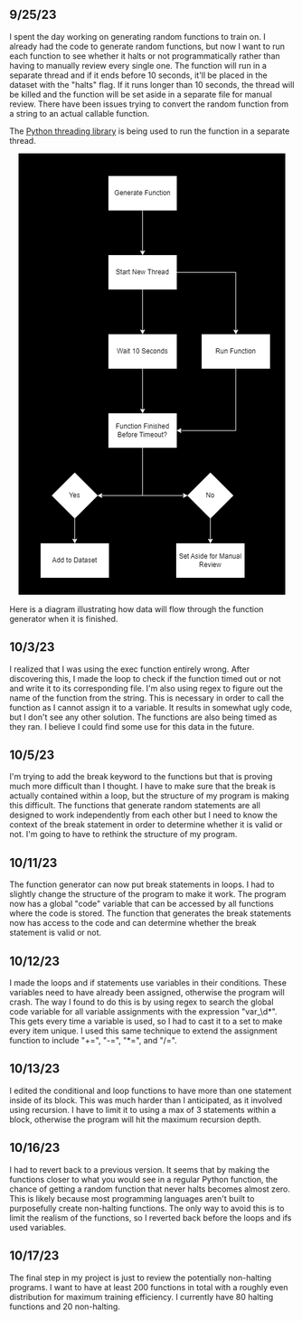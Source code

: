 ## 9/25/23

I spent the day working on generating random functions to train on. I already had the code to generate random functions, but now I want to run each function to see whether it halts or not programmatically rather than having to manually review every single one. The function will run in a separate thread and if it ends before 10 seconds, it'll be placed in the dataset with the "halts" flag. If it runs longer than 10 seconds, the thread will be killed and the function will be set aside in a separate file for manual review. There have been issues trying to convert the random function from a string to an actual callable function.

The [Python threading library](https://docs.python.org/3/library/threading.html) is being used to run the function in a separate thread.

<center>

![Function Flow](function_flow.png)

</center>

Here is a diagram illustrating how data will flow through the function generator when it is finished.

## 10/3/23

I realized that I was using the exec function entirely wrong. After discovering this, I made the loop to check if the function timed out or not and write it to its corresponding file. I'm also using regex to figure out the name of the function from the string. This is necessary in order to call the function as I cannot assign it to a variable. It results in somewhat ugly code, but I don't see any other solution. The functions are also being timed as they ran. I believe I could find some use for this data in the future.

## 10/5/23

I'm trying to add the break keyword to the functions but that is proving much more difficult than I thought. I have to make sure that the break is actually contained within a loop, but the structure of my program is making this difficult. The functions that generate random statements are all designed to work independently from each other but I need to know the context of the break statement in order to determine whether it is valid or not. I'm going to have to rethink the structure of my program.

## 10/11/23
The function generator can now put break statements in loops. I had to slightly change the structure of the program to make it work. The program now has a global "code" variable that can be accessed by all functions where the code is stored. The function that generates the break statements now has access to the code and can determine whether the break statement is valid or not. 

## 10/12/23
I made the loops and if statements use variables in their conditions. These variables need to have already been assigned, otherwise the program will crash. The way I found to do this is by using regex to search the global code variable for all variable assignments with the expression "var_\d*". This gets every time a variable is used, so I had to cast it to a set to make every item unique. I used this same technique to extend the assignment function to include "+=", "-=", "*=", and "/=".

## 10/13/23
I edited the conditional and loop functions to have more than one statement inside of its block. This was much harder than I anticipated, as it involved using recursion. I have to limit it to using a max of 3 statements within a block, otherwise the program will hit the maximum recursion depth.

## 10/16/23
I had to revert back to a previous version. It seems that by making the functions closer to what you would see in a regular Python function, the chance of getting a random function that never halts becomes almost zero. This is likely because most programming languages aren't built to purposefully create non-halting functions. The only way to avoid this is to limit the realism of the functions, so I reverted back before the loops and ifs used variables.

## 10/17/23
The final step in my project is just to review the potentially non-halting programs. I want to have at least 200 functions in total with a roughly even distribution for maximum training efficiency. I currently have 80 halting functions and 20 non-halting.